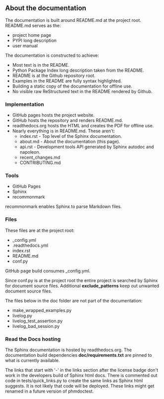 ## About the documentation

The documentation is built around README.md at the project root.
README.md serves as the:

- project home page
- PYPI long description
- user manual

The documentation is constructed to achieve:

- Most text is in the README.
- Python Package Index long description taken from the README.
- README is at the Github repository root.
- Examples in the README are fully syntax highlighted.
- Building a static copy of the documentation for offline use.
- No visible raw ReStructured text in the README rendered by Github.

### Implementation

- GitHub pages hosts the project website.
- GitHub hosts the repository and renders README.md.
- readthedocs.org hosts the HTML and creates the PDF for offline use.
- Nearly everything is in README.md. These aren't:
  - index.rst - Top level of the Sphinx documentation.
  - about.md - About the documentation (this page).
  - api.rst - Development tools API generated by
    Sphinx autodoc and napoleon.
  - recent_changes.md
  - CONTRIBUTING.md

### Tools

- GitHub Pages
- Sphinx
- recommonmark

recommonmark enables Sphinx to parse Markdown files.

### Files

These files are at the project root:

- _config.yml
- .readthedocs.yml
- index.rst
- README.md
- conf.py

GitHub page build consumes _config.yml. 

Since conf.py is at the project root the entire project is
searched by Sphinx for document source files.  Additional
**exclude_patterns** keep out unwanted document source files.

The files below in the doc folder are not part of the documentation:
  - make_wrapped_examples.py
  - livelog.py
  - livelog_test_assertion.py
  - livelog_bad_session.py

### Read the Docs hosting

The Sphinx documentation is hosted by readthedocs.org.
The documentation build dependencies **doc/requirements.txt** are
pinned to what is currently available.

The links that start with '-' in the links section after the
license badge don't work in the developers build of Sphinx html
docs.  There is commented out code in tests/quick_links.py
to create the same links as Sphinx html suggests.  It is
not likely that code will be deployed. These links might
get renamed in a future version of phmdoctest.
